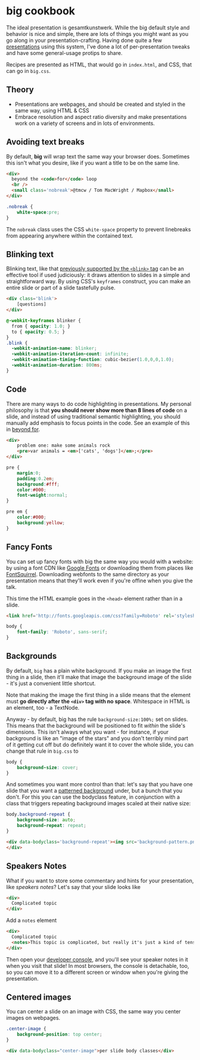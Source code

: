 # big cookbook

The ideal presentation is gesamtkunstwerk. While the big default style and
behavior is nice and simple, there are lots of things you might want as
you go along in your presentation-crafting. Having done
quite a few [presentations](http://www.macwright.org/presentations/)
using this system, I've done a lot of per-presentation tweaks and have some
general-usage protips to share.

Recipes are presented as HTML, that would go in `index.html`, and CSS,
that can go in `big.css`.

## Theory

* Presentations are webpages, and should be created and styled in the same
  way, using HTML & CSS
* Embrace resolution and aspect ratio diversity and make presentations
  work on a variety of screens and in lots of environments.

## Avoiding text breaks

By default, **big** will wrap text the same way your browser does. Sometimes
this isn't what you desire, like if you want a title to be on the same line.

```html
<div>
  beyond the <code>for</code> loop
  <br />
  <small class='nobreak'>@tmcw / Tom MacWright / Mapbox</small>
</div>
```

```css
.nobreak {
    white-space:pre;
}
```

The `nobreak` class uses the CSS `white-space` property to prevent linebreaks
from appearing anywhere within the contained text.

## Blinking text

Blinking text, like that [previously supported by the `<blink>` tag](https://en.wikipedia.org/wiki/Blink_element)
can be an effective tool if used judiciously: it draws attention to
slides in a simple and straightforward way. By using CSS's `keyframes`
construct, you can make an entire slide or part of a slide tastefully
pulse.

```html
<div class='blink'>
    [questions]
</div>
```

```css
@-webkit-keyframes blinker {
  from { opacity: 1.0; }
  to { opacity: 0.5; }
}
.blink {
  -webkit-animation-name: blinker;
  -webkit-animation-iteration-count: infinite;
  -webkit-animation-timing-function: cubic-bezier(1.0,0,0,1.0);
  -webkit-animation-duration: 800ms;
}
```

## Code

There are many ways to do code highlighting in presentations. My personal
philosophy is that **you should never show more than 8 lines of code**
on a slide, and instead of using traditional semantic highlighting, you should
manually add emphasis to focus points in the code. See an example of this
in [beyond for](http://www.macwright.org/presentations/beyondfor/#15).

```html
<div>
    problem one: make some animals rock
    <pre>var animals = <em>['cats', 'dogs']</em>;</pre>
</div>
```

```css
pre {
    margin:0;
    padding:0.2em;
    background:#fff;
    color:#000;
    font-weight:normal;
}

pre em {
    color:#000;
    background:yellow;
}
```

## Fancy Fonts

You can set up fancy fonts with big the same way you would with a website:
by using a font CDN like [Google Fonts](http://www.google.com/fonts)
or downloading them from places like [FontSquirrel](http://www.fontsquirrel.com/).
Downloading webfonts to the same directory as your presentation
means that they'll work even if you're offine when you give the talk.

This time the HTML example goes in the `<head>` element rather than in a slide.

```html
<link href='http://fonts.googleapis.com/css?family=Roboto' rel='stylesheet' type='text/css'>
```

```css
body {
    font-family: 'Roboto', sans-serif;
}
```

## Backgrounds

By default, `big` has a plain white background. If you make an image the first
thing in a slide, then it'll make that image the background image of the slide -
it's just a convenient little shortcut.

Note that making the image the first thing in a slide means that the element
must **go directly after the `<div>` tag with no space**. Whitespace in HTML
is an element, too - a TextNode.

Anyway - by default, big has the rule `background-size:100%;` set on slides.
This means that the background will be positioned to fit _within_ the slide's
dimensions. This isn't always what you want - for instance, if your background
is like an "image of the stars" and you don't terribly mind part of it
getting cut off but do definitely want it to cover the whole slide, you can
change that rule in `big.css` to

```css
body {
    background-size: cover;
}
```

And sometimes you want more control than that: let's say that you have
one slide that you want a [patterned background](http://www.macwright.org/presentations/projections/#0)
under, but a bunch that you don't. For this you can use the bodyclass feature,
in conjunction with a class that triggers repeating background images scaled
at their native size:

```css
body.background-repeat {
    background-size: auto;
    background-repeat: repeat;
}
```

```html
<div data-bodyclass='background-repeat'><img src='background-pattern.png' />
</div>
```

## Speakers Notes

What if you want to store some commentary and hints for your presentation, like
_speakers notes_? Let's say that your slide looks like

```html
<div>
  Complicated topic
</div>
```

Add a `notes` element

```html
<div>
  Complicated topic
  <notes>This topic is complicated, but really it's just a kind of tensor</notes>
</div>
```

Then open your [developer console](http://debugbrowser.com/), and you'll see your
speaker notes in it when you visit that slide! In most browsers, the console is detachable,
too, so you can move it to a different screen or window when you're giving the presentation.

## Centered images

You can center a slide on an image with CSS, the same way you center images on webpages.

```css
.center-image {
    background-position: top center;
}
```

```html
<div data-bodyclass="center-image">per slide body classes</div>
```
